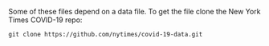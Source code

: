 Some of these files depend on a data file. To get the file clone the New York Times COVID-19 repo:

```
git clone https://github.com/nytimes/covid-19-data.git
```
